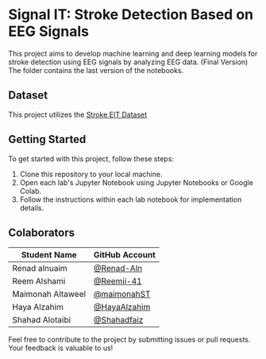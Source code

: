 # Signal IT: Stroke Detection Based on EEG Signals 

This project aims to develop machine learning and deep learning models for stroke detection using EEG signals by analyzing EEG data. (Final Version) The folder contains the last version of the notebooks.

## Dataset 
This project utilizes the [Stroke EIT Dataset](https://www.nature.com/articles/sdata2018112)

## Getting Started
To get started with this project, follow these steps:
  1. Clone this repository to your local machine.
  2. Open each lab's Jupyter Notebook using Jupyter Notebooks or Google Colab.
  3. Follow the instructions within each lab notebook for implementation details.

## Colaborators 
| Student Name       | GitHub Account    |
|--------------------|-------------------|
| Renad alnuaim      | [@Renad-Aln](https://github.com/Renad-Aln) |
| Reem Alshami       | [@Reemii-41](https://github.com/Reemii-41) |
| Maimonah Altaweel  | [@maimonahST](https://github.com/maimonahST) |
| Haya Alzahim       | [@HayaAlzahim](https://github.com/HayaAlzahim) |
| Shahad Alotaibi    | [@Shahadfaiz](https://github.com/Shahadfaiz) |

Feel free to contribute to the project by submitting issues or pull requests. Your feedback is valuable to us!
